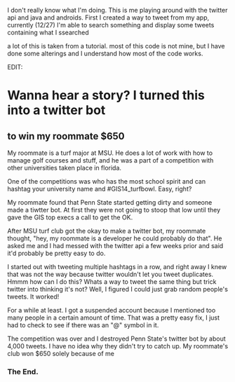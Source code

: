 I don't really know what I'm doing. This is me playing around with the twitter api and java and androids. First I created a way to tweet from my app, currently (12/27) I'm able to search something and display some tweets containing what I ssearched

a lot of this is taken from a tutorial. most of this code is not mine, but I have done some alterings and I understand how most of the code works.

EDIT:
<h1></h1>
<h1>Wanna hear a story? I turned this into a twitter bot</h1>
<h2>to win my roommate $650</h2>
<p>My roommate is a turf major at MSU. He does a lot of work with how to manage golf courses and stuff, and he was a part of a competition with other universities taken place in florida.</p>
<p>One of the competitions was who has the most school spirit and can hashtag your university name and #GIS14_turfbowl. Easy, right?</p>
<p>My roommate found that Penn State started getting dirty and someone made a tiwtter bot. At first they were not going to stoop that low until they gave the GIS top execs a call to get the OK.</p>
<p>After MSU turf club got the okay to make a twitter bot, my roommate thought, "hey, my roommate is a developer he could probably do that". He asked me and I had messed with the twitter api a few weeks prior and said it'd probably be pretty easy to do.</p>
<p>I started out with tweeting multiple hashtags in a row, and right away I knew that was not the way because twitter wouldn't let you tweet duplicates. Hmmm how can I do this? Whats a way to tweet the same thing but trick twitter into thinking it's not? Well, I figured I could just grab random people's tweets. It worked!</p>
<p>For a while at least. I got a suspended account because I mentioned too many people in a certain amount of time. That was a pretty easy fix, I just had to check to see if there was an "@" symbol in it.</p>
<p>The competition was over and I destroyed Penn State's twitter bot by about 4,000 tweets. I have no idea why they didn't try to catch up. My roommate's club won $650 solely because of me</p>
<h3>The End.</h3>
